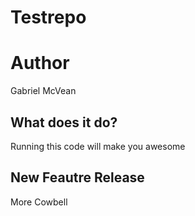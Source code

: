 # Testrepo

# Author
Gabriel McVean

## What does it do?
Running this code will make you awesome

## New Feautre Release
More Cowbell
